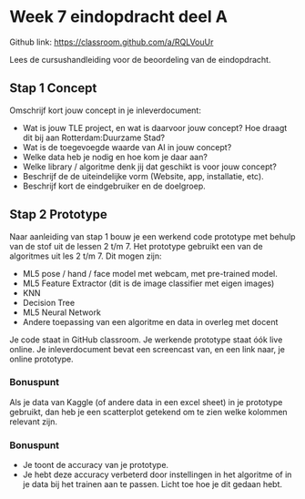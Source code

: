# Week 7 eindopdracht deel A

Github link: https://classroom.github.com/a/RQLVouUr

Lees de cursushandleiding voor de beoordeling van de eindopdracht.

## Stap 1 Concept

Omschrijf kort jouw concept in je inleverdocument:

- Wat is jouw TLE project, en wat is daarvoor jouw concept? Hoe draagt dit bij aan Rotterdam:Duurzame Stad?
- Wat is de toegevoegde waarde van AI in jouw concept?
- Welke data heb je nodig en hoe kom je daar aan?
- Welke library / algoritme denk jij dat geschikt is voor jouw concept?
- Beschrijf de de uiteindelijke vorm (Website, app, installatie, etc).
- Beschrijf kort de eindgebruiker en de doelgroep.

## Stap 2 Prototype

Naar aanleiding van stap 1 bouw je een werkend code prototype met behulp van de stof uit de lessen 2 t/m 7.
Het prototype gebruikt een van de algoritmes uit les 2 t/m 7. Dit mogen zijn:

- ML5 pose / hand / face model met webcam, met pre-trained model.
- ML5 Feature Extractor (dit is de image classifier met eigen images)
- KNN
- Decision Tree
- ML5 Neural Network
- Andere toepassing van een algoritme en data in overleg met docent

Je code staat in GitHub classroom. Je werkende prototype staat óók live online.
Je inleverdocument bevat een screencast van, en een link naar, je online prototype.

### Bonuspunt

Als je data van Kaggle (of andere data in een excel sheet) in je prototype gebruikt, dan heb je een scatterplot getekend om te zien welke kolommen relevant zijn.

### Bonuspunt

- Je toont de accuracy van je prototype.
- Je hebt deze accuracy verbeterd door instellingen in het algoritme of in je data bij het trainen aan te passen. Licht toe hoe je dit gedaan hebt.
